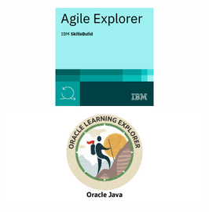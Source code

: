 

<br><br>

<p align="center">
  <img src="Assets/Agile_Explorer.png" width=200>
  <img src="Assets/download.png" width=400>
</p>
